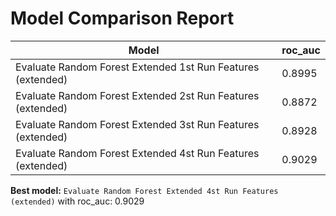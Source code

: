 # Model Comparison Report

| Model | roc_auc |
|---|---|
| Evaluate Random Forest Extended 1st Run Features (extended) | 0.8995 |
| Evaluate Random Forest Extended 2st Run Features (extended) | 0.8872 |
| Evaluate Random Forest Extended 3st Run Features (extended) | 0.8928 |
| Evaluate Random Forest Extended 4st Run Features (extended) | 0.9029 |

**Best model:** `Evaluate Random Forest Extended 4st Run Features (extended)` with roc_auc: 0.9029
